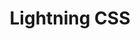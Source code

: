 ---
git: https://github.com/parcel-bundler/lightningcss
logohandle: lightningcssdev
sort: lightningcss
title: Lightning CSS
website: https://lightningcss.dev/
---